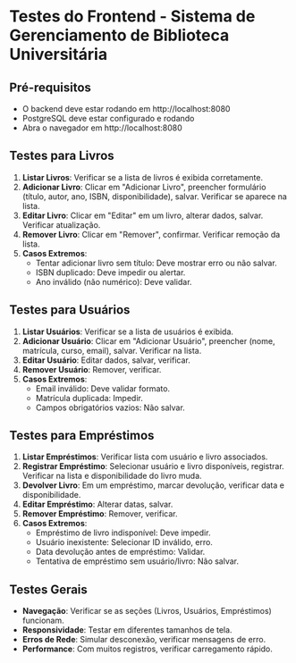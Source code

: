 # Testes do Frontend - Sistema de Gerenciamento de Biblioteca Universitária

## Pré-requisitos
- O backend deve estar rodando em http://localhost:8080
- PostgreSQL deve estar configurado e rodando
- Abra o navegador em http://localhost:8080

## Testes para Livros
1. **Listar Livros**: Verificar se a lista de livros é exibida corretamente.
2. **Adicionar Livro**: Clicar em "Adicionar Livro", preencher formulário (título, autor, ano, ISBN, disponibilidade), salvar. Verificar se aparece na lista.
3. **Editar Livro**: Clicar em "Editar" em um livro, alterar dados, salvar. Verificar atualização.
4. **Remover Livro**: Clicar em "Remover", confirmar. Verificar remoção da lista.
5. **Casos Extremos**:
   - Tentar adicionar livro sem título: Deve mostrar erro ou não salvar.
   - ISBN duplicado: Deve impedir ou alertar.
   - Ano inválido (não numérico): Deve validar.

## Testes para Usuários
1. **Listar Usuários**: Verificar se a lista de usuários é exibida.
2. **Adicionar Usuário**: Clicar em "Adicionar Usuário", preencher (nome, matrícula, curso, email), salvar. Verificar na lista.
3. **Editar Usuário**: Editar dados, salvar, verificar.
4. **Remover Usuário**: Remover, verificar.
5. **Casos Extremos**:
   - Email inválido: Deve validar formato.
   - Matrícula duplicada: Impedir.
   - Campos obrigatórios vazios: Não salvar.

## Testes para Empréstimos
1. **Listar Empréstimos**: Verificar lista com usuário e livro associados.
2. **Registrar Empréstimo**: Selecionar usuário e livro disponíveis, registrar. Verificar na lista e disponibilidade do livro muda.
3. **Devolver Livro**: Em um empréstimo, marcar devolução, verificar data e disponibilidade.
4. **Editar Empréstimo**: Alterar datas, salvar.
5. **Remover Empréstimo**: Remover, verificar.
6. **Casos Extremos**:
   - Empréstimo de livro indisponível: Deve impedir.
   - Usuário inexistente: Selecionar ID inválido, erro.
   - Data devolução antes de empréstimo: Validar.
   - Tentativa de empréstimo sem usuário/livro: Não salvar.

## Testes Gerais
- **Navegação**: Verificar se as seções (Livros, Usuários, Empréstimos) funcionam.
- **Responsividade**: Testar em diferentes tamanhos de tela.
- **Erros de Rede**: Simular desconexão, verificar mensagens de erro.
- **Performance**: Com muitos registros, verificar carregamento rápido.
